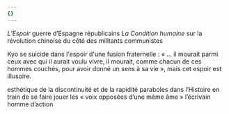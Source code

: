 ```yaml
---
{}
---
```

*L’Espoir* guerre d’Espagne républicains 
*La Condition humaine* sur la révolution chinoise du côté des militants communistes 

Kyo se suicide dans l'espoir d'une fusion fraternelle : « ... il mourait parmi ceux avec qui il aurait voulu vivre, il mourait, comme chacun de ces hommes couchés, pour avoir donné un sens à sa vie », mais cet espoir est illusoire.

esthétique de la discontinuité et de la rapidité 
paraboles dans l’Histoire en train de se faire 
jouer les « voix opposées d’une même âme »
l’écrivain homme d’action 